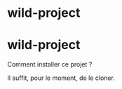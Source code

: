 # wild-project
# wild-project

Comment installer ce projet ?

Il suffit, pour le moment, de le cloner.
